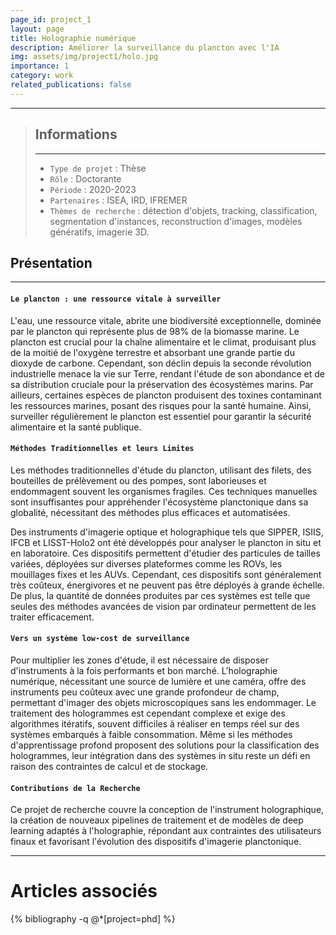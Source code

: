 ```yaml
---
page_id: project_1
layout: page
title: Holographie numérique
description: Améliorer la surveillance du plancton avec l'IA
img: assets/img/project1/holo.jpg
importance: 1
category: work
related_publications: false
---
```


---

> ## Informations
>
> ---
>
> - `Type de projet` : Thèse
> - `Rôle` : Doctorante
> - `Période` : 2020-2023
> - `Partenaires` : ISEA, IRD, IFREMER
> - `Thèmes de recherche` : détection d'objets, tracking, classification, segmentation d'instances, reconstruction d'images, modèles génératifs, imagerie 3D.

## Présentation

---

#### `Le plancton : une ressource vitale à surveiller`

L'eau, une ressource vitale, abrite une biodiversité exceptionnelle, dominée par le plancton qui représente plus de 98% de la biomasse marine. Le plancton est crucial pour la chaîne alimentaire et le climat, produisant plus de la moitié de l'oxygène terrestre et absorbant une grande partie du dioxyde de carbone. Cependant, son déclin depuis la seconde révolution industrielle menace la vie sur Terre, rendant l'étude de son abondance et de sa distribution cruciale pour la préservation des écosystèmes marins. Par ailleurs, certaines espèces de plancton produisent des toxines contaminant les ressources marines, posant des risques pour la santé humaine. Ainsi, surveiller régulièrement le plancton est essentiel pour garantir la sécurité alimentaire et la santé publique.

#### `Méthodes Traditionnelles et leurs Limites`

Les méthodes traditionnelles d'étude du plancton, utilisant des filets, des bouteilles de prélèvement ou des pompes, sont laborieuses et endommagent souvent les organismes fragiles. Ces techniques manuelles sont insuffisantes pour appréhender l'écosystème planctonique dans sa globalité, nécessitant des méthodes plus efficaces et automatisées.

Des instruments d'imagerie optique et holographique tels que SIPPER, ISIIS, IFCB et LISST-Holo2 ont été développés pour analyser le plancton in situ et en laboratoire. Ces dispositifs permettent d'étudier des particules de tailles variées, déployées sur diverses plateformes comme les ROVs, les mouillages fixes et les AUVs. Cependant, ces dispositifs sont généralement très coûteux, énergivores et ne peuvent pas être déployés à grande échelle. De plus, la quantité de données produites par ces systèmes est telle que seules des méthodes avancées de vision par ordinateur permettent de les traiter efficacement.

#### `Vers un système low-cost de surveillance`

Pour multiplier les zones d'étude, il est nécessaire de disposer d'instruments à la fois performants et bon marché. L'holographie numérique, nécessitant une source de lumière et une caméra, offre des instruments peu coûteux avec une grande profondeur de champ, permettant d'imager des objets microscopiques sans les endommager.
Le traitement des hologrammes est cependant complexe et exige des algorithmes itératifs, souvent difficiles à réaliser en temps réel sur des systèmes embarqués à faible consommation. Même si les méthodes d'apprentissage profond proposent des solutions pour la classification des hologrammes, leur intégration dans des systèmes in situ reste un défi en raison des contraintes de calcul et de stockage.

#### `Contributions de la Recherche`

Ce projet de recherche couvre la conception de l'instrument holographique, la création de nouveaux pipelines de traitement et de modèles de deep learning adaptés à l'holographie, répondant aux contraintes des utilisateurs finaux et favorisant l'évolution des dispositifs d'imagerie planctonique.

---

# Articles associés

<div class="publications">

{% bibliography -q @*[project=phd] %}

</div>

